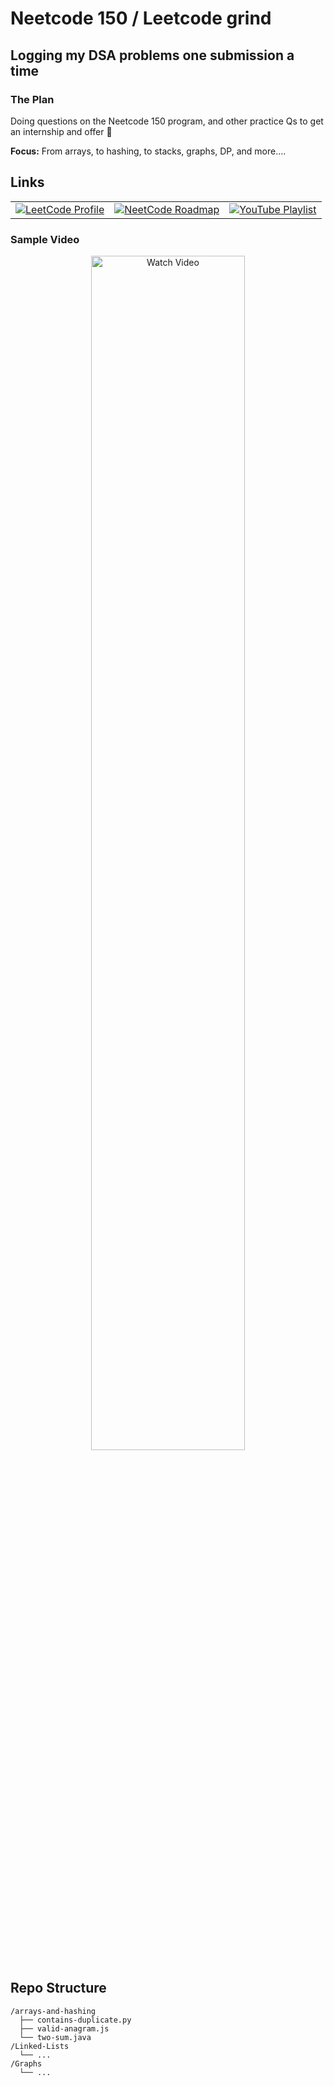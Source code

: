 # Neetcode 150 / Leetcode grind

## Logging my DSA problems one submission a time

### The Plan

Doing questions on the Neetcode 150 program, and other practice Qs to get an internship and offer 🤞

**Focus:** From arrays, to hashing, to stacks, graphs, DP, and more....

## Links

<table>
<tr>
<td><a href="https://leetcode.com/u/canyu3411/"><img src="https://img.shields.io/badge/LeetCode-FFA116?style=for-the-badge&logo=leetcode&logoColor=white" alt="LeetCode Profile"/></a></td>
<td><a href="https://neetcode.io/roadmap"><img src="https://img.shields.io/badge/NeetCode_150-00ADD8?style=for-the-badge&logo=rocket&logoColor=white" alt="NeetCode Roadmap"/></a></td>
<td><a href="https://www.youtube.com/playlist?list=PLMf15SjCgPm_fWEOkiR1xnMChw9hg8wAn"><img src="https://img.shields.io/badge/Playlist-FF0000?style=for-the-badge&logo=youtube&logoColor=white" alt="YouTube Playlist"/></a></td>
</tr>
</table>

### Sample Video

<div align="center">
  <a href="https://www.youtube.com/watch?v=ZI2z5pq0TqA">
    <img src="https://img.youtube.com/vi/ZI2z5pq0TqA/maxresdefault.jpg" alt="Watch Video" style="width:70%;">
  </a>
</div>

## Repo Structure

```
/arrays-and-hashing
  ├── contains-duplicate.py
  ├── valid-anagram.js
  └── two-sum.java
/Linked-Lists
  └── ...
/Graphs
  └── ...
```
